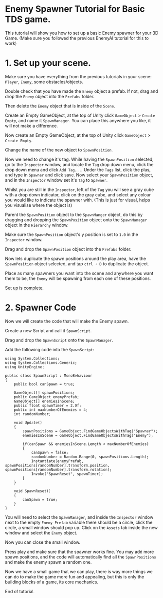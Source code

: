 # Enemy Spawner Tutorial for Basic TDS game.

This tutorial will show you how to set up a basic Enemy spawner for your 3D Game. (Make sure you followed the previous EnemyAI tutorial for this to work)

# 1. Set up your scene.

Make sure you have everything from the previous tutorials in your scene: `Player`, `Enemy`, some obstacles/objects.

Double check that you have made the `Enemy` object a prefab. If not, drag and drop the `Enemy` object into the `Prefabs` folder. 

Then delete the `Enemy` object that is inside of the `Scene`.

Create an Empty GameObject, at the top of Unity click `GameObject` > `Create Empty`, and name it `SpawnManager`. You can place this anywhere you like, 
it will not make a difference.

Now create an Empty GameObject, at the top of Unity click `GameObject` > `Create Empty`.

Change the name of the new object to `SpawnPosition`.

Now we need to change it's tag. While having the `SpawnPosition` selected, go to the `Inspector` window, and locate the `Tag` drop down menu,
click the drop down menu and click `Add Tag...`. Under the `Tags` list, click the plus, and type in `Spawner` and click save. Now select
your `SpawnPosition` object, and in the `Inspector` window set it's `Tag` to `Spawner`.

Whilst you are still in the `Inspector`, left of the `Tag` you will see a gray cube with a drop down indicator, click on the gray cube, and select
any colour you would like to indicate the spawner with. (This is just for visual, helps you visualise where the object is)

Parent the `SpawnPosition` object to the `SpawnManger` object, do this by dragging and dropping the `SpawnPosition` object onto the `SpawnManager` object
in the `Hierarchy` window.

Make sure the `SpawnPosition` object's y position is set to `1.0` in the `Inspector` window.

Drag and drop the `SpawnPosition` object into the `Prefabs` folder.

Now lets duplicate the spawn positions around the play area, have the `SpawnPosition` object selected, and tap `ctrl + D` to duplicate the 
object. 

Place as many spawners you want into the scene and anywhere you want them to be, the `Enemy` will be spawning from each one of these positions.

Set up is complete.

# 2. Spawner Code

Now we will create the code that will make the Enemy spawn.

Create a new Script and call it `SpawnScript`.

Drag and drop the `SpawnScript` onto the `SpawnManager`.

Add the following code into the `SpawnScript`:

```
using System.Collections;
using System.Collections.Generic;
using UnityEngine;

public class SpawnScript : MonoBehaviour
{
    public bool canSpawn = true;

    GameObject[] spawnPositions;
    public GameObject enemyPrefab;
    GameObject[] enemiesInScene;
    public float spawnTimer = 2.0f;
    public int maxNumberOfEnemies = 4;
    int randomNumber;

    void Update()
    {
        spawnPositions = GameObject.FindGameObjectsWithTag("Spawner");
        enemiesInScene = GameObject.FindGameObjectsWithTag("Enemy");

        if(canSpawn && enemiesInScene.Length < maxNumberOfEnemies)
        {
            canSpawn = false;
            randomNumber = Random.Range(0, spawnPositions.Length);
            Instantiate(enemyPrefab, spawnPositions[randomNumber].transform.position, spawnPositions[randomNumber].transform.rotation);
            Invoke("SpawnReset", spawnTimer);
        }
    }

    void SpawnReset()
    {
        canSpawn = true;
    }
}
```

You will need to select the `SpawnManager`, and inside the `Inspector` window next to the empty `Enemy Prefab` variable there should be a
circle, click the circle, a small window should pop up. Click on the `Assets` tab inside the new window and select the `Enemy` object. 

Now you can close the small window.

Press play and make sure that the spawner works fine. You may add more spawn positions, and the code will automatically find all the `SpawnPositions`
and make the enemy spawn a random one.

Now we have a small game that we can play, there is way more things we can do to make the game more fun and appealing, but this is only the building
blocks of a game, its core mechanics.

End of tutorial.

